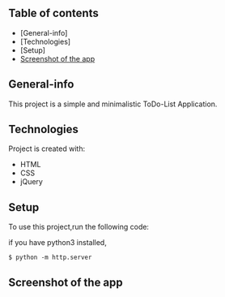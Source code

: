 ## Table of contents
* [General-info]
* [Technologies]
* [Setup]
* [Screenshot of the app](.\to-do-app\images\screenshot.png)

## General-info
This project is a simple and minimalistic ToDo-List Application.
	
## Technologies
Project is created with:
* HTML
* CSS
* jQuery

	
## Setup
To use this project,run the following code:

if you have python3 installed,

```
$ python -m http.server

```
## Screenshot of the app

